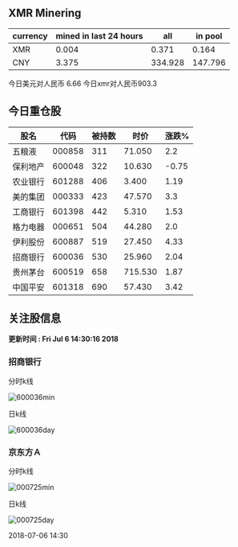 ## XMR Minering

|currency|mined in last 24 hours|all|in pool|
|---|---|---|---|
|XMR|0.004|0.371|0.164|
|CNY|3.375|334.928|147.796|

今日美元对人民币 6.66	今日xmr对人民币903.3


## 今日重仓股 

|股名|代码|被持数|时价|涨跌%|
|---|---|---|---|---|
|五粮液|000858|311|71.050|2.2|
|保利地产|600048|322|10.630|-0.75|
|农业银行|601288|406|3.400|1.19|
|美的集团|000333|423|47.570|3.3|
|工商银行|601398|442|5.310|1.53|
|格力电器|000651|504|44.280|2.0|
|伊利股份|600887|519|27.450|4.33|
|招商银行|600036|530|25.960|2.04|
|贵州茅台|600519|658|715.530|1.87|
|中国平安|601318|690|57.430|3.42|

## 关注股信息
**更新时间 : Fri Jul  6 14:30:16 2018**
### 招商银行 
分时k线

![600036min](http://image.sinajs.cn/newchart/min/n/sh600036.gif)

日k线

![600036day](http://image.sinajs.cn/newchart/daily/n/sh600036.gif)

### 京东方Ａ 
分时k线

![000725min](http://image.sinajs.cn/newchart/min/n/sz000725.gif)

日k线

![000725day](http://image.sinajs.cn/newchart/daily/n/sz000725.gif)

2018-07-06 14:30